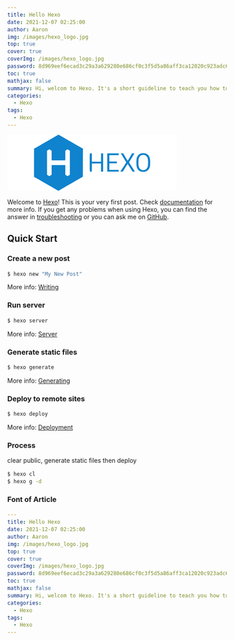```yaml
---
title: Hello Hexo
date: 2021-12-07 02:25:00
author: Aaron
img: /images/hexo_logo.jpg 
top: true 
cover: true 
coverImg: /images/hexo_logo.jpg 
password: 8d969eef6ecad3c29a3a629280e686cf0c3f5d5a86aff3ca12020c923adc6c92 
toc: true
mathjax: false 
summary: Hi, welcom to Hexo. It's a short guideline to teach you how to use Hexo.
categories: 
  - Hexo
tags: 
  - Hexo
---
```


![](/images/hexo_logo.jpg)

Welcome to [Hexo](https://hexo.io/)! This is your very first post. Check [documentation](https://hexo.io/docs/) for more info. If you get any problems when using Hexo, you can find the answer in [troubleshooting](https://hexo.io/docs/troubleshooting.html) or you can ask me on [GitHub](https://github.com/hexojs/hexo/issues).

## Quick Start

### Create a new post

``` bash
$ hexo new "My New Post"
```

More info: [Writing](https://hexo.io/docs/writing.html)

### Run server

``` bash
$ hexo server
```

More info: [Server](https://hexo.io/docs/server.html)

### Generate static files

``` bash
$ hexo generate
```

More info: [Generating](https://hexo.io/docs/generating.html)

### Deploy to remote sites

``` bash
$ hexo deploy
```

More info: [Deployment](https://hexo.io/docs/one-command-deployment.html)


### Process
clear public, generate static files then deploy

``` bash
$ hexo cl
$ hexo g -d
```


### Font of Article
``` yaml
--- 
title: Hello Hexo
date: 2021-12-07 02:25:00
author: Aaron
img: /images/hexo_logo.jpg 
top: true 
cover: true 
coverImg: /images/hexo_logo.jpg 
password: 8d969eef6ecad3c29a3a629280e686cf0c3f5d5a86aff3ca12020c923adc6c92 
toc: true
mathjax: false 
summary: Hi, welcom to Hexo. It's a short guideline to teach you how to use Hexo.
categories: 
  - Hexo
tags: 
  - Hexo
---
```
